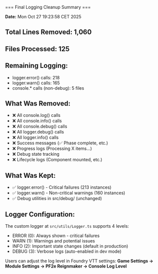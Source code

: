 === Final Logging Cleanup Summary ===

**Date:** Mon Oct 27 19:23:58 CET 2025

## Total Lines Removed: 1,060

## Files Processed: 125

## Remaining Logging:
- logger.error() calls: 218
- logger.warn() calls: 165
- console.* calls (non-debug): 5 files

## What Was Removed:
- ❌ All console.log() calls
- ❌ All console.info() calls
- ❌ All console.debug() calls
- ❌ All logger.debug() calls
- ❌ All logger.info() calls
- ❌ Success messages (✅ Phase complete, etc.)
- ❌ Progress logs (Processing X items...)
- ❌ Debug state tracking
- ❌ Lifecycle logs (Component mounted, etc.)

## What Was Kept:
- ✅ logger.error() - Critical failures (213 instances)
- ✅ logger.warn() - Non-critical warnings (160 instances)
- ✅ Debug utilities in src/debug/ (unchanged)

## Logger Configuration:
The custom logger at `src/utils/Logger.ts` supports 4 levels:
- ERROR (0): Always shown - critical failures
- WARN (1): Warnings and potential issues
- INFO (2): Important state changes (default in production)
- DEBUG (3): Verbose logs (auto-enabled in dev mode)

Users can adjust the log level in Foundry VTT settings:
**Game Settings → Module Settings → PF2e Reignmaker → Console Log Level**
